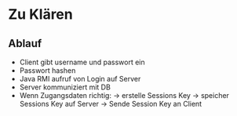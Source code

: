 # Zu Klären

## Ablauf
- Client gibt username und passwort ein
- Passwort hashen
- Java RMI aufruf von Login auf Server
- Server kommuniziert mit DB
- Wenn Zugangsdaten richtig:
-> erstelle Sessions Key
-> speicher Sessions Key auf Server
-> Sende Session Key an Client
